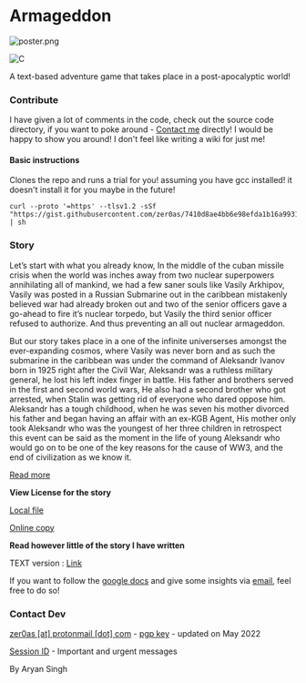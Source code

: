 # Armageddon
![poster.png](https://i.postimg.cc/KYGrv60z/poster.png)

![C](https://img.shields.io/badge/c-%2300599C.svg?style=for-the-badge&logo=c&logoColor=white)

A text-based adventure game that takes place in a post-apocalyptic world!

###  Contribute
I have given a lot of comments in the code, check out the source code directory, if you want to poke around - [Contact me](mailto:zer0as@protonmail.com) directly! I would be happy to show you around!
I don't feel like writing a wiki for just me!

#### Basic instructions
Clones the repo and runs a trial for you! assuming you have gcc installed! it doesn't install it for you maybe in the future!

```
curl --proto '=https' --tlsv1.2 -sSf "https://gist.githubusercontent.com/zer0as/7410d8ae4bb6e98efda1b16a9931bc61/raw/d7af0bab7a59ebf54d5bc1c651c589a7a3220653/armageddon.sh" | sh
```

### Story

Let’s start with what you already know, In the middle of the cuban missile crisis when the world was inches away from two nuclear superpowers annihilating all of mankind, we had a few saner souls like Vasily Arkhipov, Vasily was posted in a Russian Submarine out in the caribbean mistakenly believed war had already broken out and two of the senior officers gave a go-ahead to fire it’s nuclear torpedo, but Vasily the third senior officer refused to authorize. And thus preventing an all out nuclear armageddon.

But our story takes place in a one of the infinite universerses amongst the ever-expanding cosmos, where Vasily was never born and as such the submarine in the caribbean was under the command of Aleksandr Ivanov born in 1925 right after the Civil War, Aleksandr was a ruthless military general, he lost his left index finger in battle. His father and brothers served in the first and second world wars, He also had a second brother who got arrested, when Stalin was getting rid of everyone who dared oppose him. Aleksandr has a tough childhood, when he was seven his mother divorced his father and began having an affair with an ex-KGB Agent, His mother only took Aleksandr who was the youngest of her three children in retrospect this event can be said as the moment in the life of young Aleksandr who would go on to be one of the key reasons for the cause of WW3, and the end of civilization as we know it. 

[Read more](https://docs.google.com/document/d/1t-PScF10V-9tUAijPzSxc7GzbxREe3G_ePgKVec02mk/edit?usp=sharing)

**View License for the story** 

[Local file](./story/LICENSE)
 
[Online copy](https://creativecommons.org/licenses/by-nc-nd/4.0/legalcode)

**Read however little of the story I have written** 

TEXT version : [Link](./story/story.txt) 

If you want to follow the [google docs](https://docs.google.com/document/d/1t-PScF10V-9tUAijPzSxc7GzbxREe3G_ePgKVec02mk/edit?usp=sharing) and give some insights via [email](mailto:zer0as@protonmail.com), feel free to do so!

### Contact Dev

[zer0as [at] protonmail [dot] com](mailto:ze0as@protonmail.com)     - 
[pgp key](https://pastebin.com/87P0zkfa) - updated on May 2022

[Session ID](https://pastebin.com/5Knd9U9m) - Important and urgent messages

By Aryan Singh